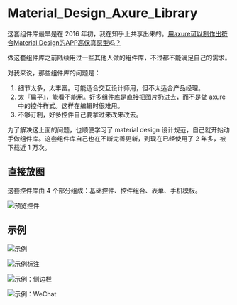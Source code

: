 # Material_Design_Axure_Library


这套组件库最早是在 2016 年初，我在知乎上共享出来的。[用axure可以制作出符合Material Design的APP高保真原型吗？](https://www.zhihu.com/question/24874514/answer/77430658)

做这套组件库之前陆续用过一些其他人做的组件库，不过都不能满足自己的需求。

对我来说，那些组件库的问题是：
1. 细节太多，太丰富。可能适合交互设计师用，但不太适合产品经理。
2. 太『扁平』，能看不能用。好多组件库是直接把图片扔进去，而不是做 axure 中的控件样式。这样在编辑时很难用。
3. 不够订制，好多控件自己要拿过来改来改去。

为了解决这上面的问题，也顺便学习了 material design 设计规范，自己就开始动手做组件库。这套组件库自己也在不断完善更新，到现在已经使用了 2 年多，被下载近 1 万次。

## 直接放图

这套控件库由 4 个部分组成：基础控件、控件组合、表单、手机模板。


![预览控件](https://github.com/wangye1989/Material_Design_Axure_Library/blob/master/screenshots/index.png?raw=true)

## 示例

![示例](https://github.com/wangye1989/Material_Design_Axure_Library/blob/master/screenshots/%E9%A2%84%E8%A7%88.jpg?raw=true)

![示例标注](https://github.com/wangye1989/Material_Design_Axure_Library/blob/master/screenshots/%E6%A0%87%E6%B3%A8.png?raw=true)

![示例：侧边栏](https://github.com/wangye1989/Material_Design_Axure_Library/blob/master/screenshots/%E4%BE%A7%E8%BE%B9%E6%A0%8F.jpg?raw=true)

![示例：WeChat](https://github.com/wangye1989/Material_Design_Axure_Library/blob/master/screenshots/WeChat.jpg?raw=true)